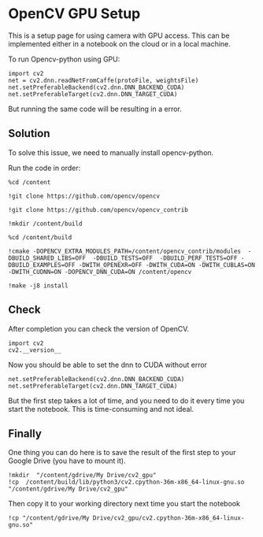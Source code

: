 # OpenCV GPU Setup

This is a setup page for using camera with GPU access. This can be implemented either in a notebook on the cloud or in a local machine. 

To run Opencv-python using GPU:

```shell
import cv2
net = cv2.dnn.readNetFromCaffe(protoFile, weightsFile)
net.setPreferableBackend(cv2.dnn.DNN_BACKEND_CUDA)
net.setPreferableTarget(cv2.dnn.DNN_TARGET_CUDA)
```

But running the same code will be resulting in a error.

## Solution
To solve this issue, we need to manually install opencv-python.

Run the code in order:

```shell
%cd /content
```
```shell
!git clone https://github.com/opencv/opencv
```
```shell
!git clone https://github.com/opencv/opencv_contrib
```
```shell
!mkdir /content/build
```
```shell
%cd /content/build
```
```shell
!cmake -DOPENCV_EXTRA_MODULES_PATH=/content/opencv_contrib/modules  -DBUILD_SHARED_LIBS=OFF  -DBUILD_TESTS=OFF  -DBUILD_PERF_TESTS=OFF -DBUILD_EXAMPLES=OFF -DWITH_OPENEXR=OFF -DWITH_CUDA=ON -DWITH_CUBLAS=ON -DWITH_CUDNN=ON -DOPENCV_DNN_CUDA=ON /content/opencv
```
```shell
!make -j8 install
```

## Check

After completion you can check the version of OpenCV.

```shell
import cv2
cv2.__version__
```

Now you should be able to set the dnn to CUDA without error

```shell
net.setPreferableBackend(cv2.dnn.DNN_BACKEND_CUDA)
net.setPreferableTarget(cv2.dnn.DNN_TARGET_CUDA)
```

But the first step takes a lot of time, and you need to do it every time you start
the notebook. This is time-consuming and not ideal.

## Finally

One thing you can do here is to save the result of the first step to your Google
Drive (you have to mount it).

```shell
!mkdir  "/content/gdrive/My Drive/cv2_gpu"
!cp  /content/build/lib/python3/cv2.cpython-36m-x86_64-linux-gnu.so   "/content/gdrive/My Drive/cv2_gpu"
```

Then copy it to your working directory next time you start the notebook

```shell
!cp "/content/gdrive/My Drive/cv2_gpu/cv2.cpython-36m-x86_64-linux-gnu.so"
```
